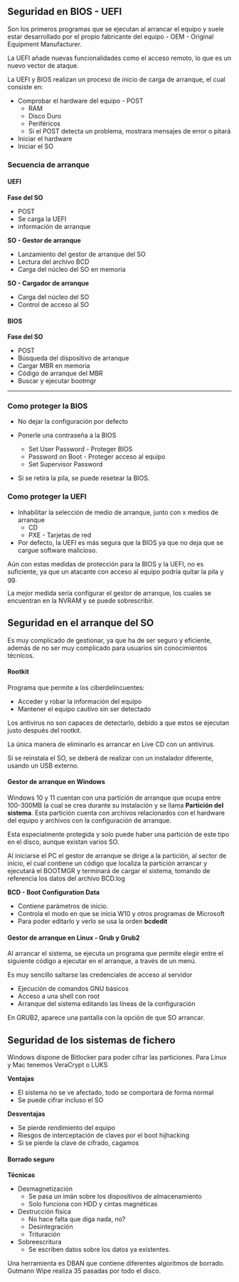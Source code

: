 ## Seguridad en BIOS - UEFI

Son los primeros programas que se ejecutan al arrancar el equipo y suele estar desarrollado por el propio fabricante del equipo - OEM - Original Equipment Manufacturer.

La UEFI añade nuevas funcionalidades como el acceso remoto, lo que es un nuevo vector de ataque.

La UEFI y BIOS realizan un proceso de inicio de carga de arranque, el cual consiste en:

- Comprobar el hardware del equipo - POST
	- RAM
	- Disco Duro
	- Periféricos
	- Si el POST detecta un problema, mostrara mensajes de error o pitará
- Iniciar el hardware
- Iniciar el SO

### Secuencia de arranque

#### UEFI

**Fase del SO**
- POST
- Se carga la UEFI
- información de arranque

**SO - Gestor de arranque**
- Lanzamiento del gestor de arranque del SO
- Lectura del archivo BCD
- Carga del núcleo del SO en memoria

**SO - Cargador de arranque**
- Carga del núcleo del SO
- Control de acceso al SO

#### BIOS
**Fase del SO**
- POST
- Búsqueda del dispositivo de arranque
- Cargar MBR en memoria
- Código de arranque del MBR
- Buscar y ejecutar bootmgr

---
### Como proteger la BIOS

- No dejar la configuración por defecto
- Ponerle una contraseña a la BIOS
	- Set User Password - Proteger BIOS
	- Password on Boot - Proteger acceso al equipo
	- Set Supervisor Password

- Si se retira la pila, se puede resetear la BIOS.

### Como proteger la UEFI
- Inhabilitar la selección de medio de arranque, junto con x medios de arranque
	- CD
	- PXE - Tarjetas de red
- Por defecto, la UEFI es más segura que la BIOS ya que no deja que se cargue software malicioso.

Aún con estas medidas de protección para la BIOS y la UEFI, no es suficiente, ya que un atacante con acceso al equipo podría quitar la pila y gg.

La mejor medida sería configurar el gestor de arranque, los cuales se encuentran en la NVRAM y se puede sobrescribir.

## Seguridad en el arranque del SO

Es muy complicado de gestionar, ya que ha de ser seguro y eficiente, además de no ser muy complicado para usuarios sin conocimientos técnicos.

#### Rootkit
Programa que permite a los ciberdelincuentes:
- Acceder y robar la información del equipo
- Mantener el equipo cautivo sin ser detectado

Los antivirus no son capaces de detectarlo, debido a que estos se ejecutan justo después del 
rootkit.

La única manera de eliminarlo es arrancar en Live CD con un antivirus.

Si se reinstala el SO, se deberá de realizar con un instalador diferente, usando un USB externo.



#### Gestor de arranque en Windows

Windows 10 y 11 cuentan con una partición de arranque que ocupa entre 100-300MB la cual se crea durante su instalación y se llama **Partición del sistema**.
Esta partición cuenta con archivos relacionados con el hardware del equipo y archivos con la configuración de arranque.

Esta especialmente protegida y solo puede haber una partición de este tipo en el disco, aunque existan varios SO.

Al iniciarse el PC el gestor de arranque se dirige a la partición, al sector de inicio, el cual contiene un código que localiza la partición arrancar y ejecutará el BOOTMGR y terminará de cargar el sistema, tomando de referencia los datos del archivo BCD.log

**BCD - Boot Configuration Data**
- Contiene parámetros de inicio.
- Controla el modo en que se inicia W10 y otros programas de Microsoft
- Para poder editarlo y verlo se usa la orden **bcdedit**


#### Gestor de arranque en Linux - Grub y Grub2

Al arrancar el sistema, se ejecuta un programa que permite elegir entre el siguiente código a ejecutar en el arranque, a través de un menú.

Es muy sencillo saltarse las credenciales de acceso al servidor
- Ejecución de comandos GNU básicos
- Acceso a una shell con root
- Arranque del sistema editando las líneas de la configuración

En GRUB2, aparece una pantalla con la opción de que SO arrancar.

## Seguridad de los sistemas de fichero


Windows dispone de Bitlocker para poder cifrar las particiones.
Para Linux y Mac tenemos VeraCrypt o LUKS

**Ventajas**
- El sistema no se ve afectado, todo se comportará de forma normal
- Se puede cifrar incluso el SO

**Desventajas**
- Se pierde rendimiento del equipo
- Riesgos de interceptación de claves por el boot hijhacking
- Si se pierde la clave de cifrado, cagamos

#### Borrado seguro

**Técnicas**
- Desmagnetización
	- Se pasa un imán sobre los dispositivos de almacenamiento
	- Solo funciona con HDD y cintas magnéticas
- Destrucción física
	- No hace falta que diga nada, no?
	- Desintegración
	- Trituración
- Sobreescritura
	- Se escriben datos sobre los datos ya existentes.

Una herramienta es DBAN que contiene diferentes algoritmos de borrado.
Gutmann Wipe realiza 35 pasadas por todo el disco.
